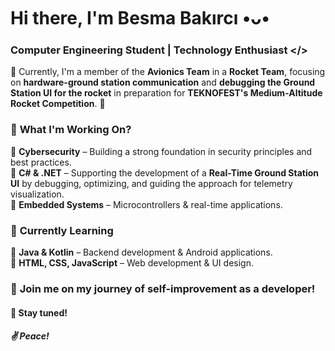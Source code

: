 # Hi there, I'm Besma Bakırcı •ᴗ•

### Computer Engineering Student | Technology Enthusiast </>  

🔭 Currently, I'm a member of the **Avionics Team** in a **Rocket Team**, focusing on **hardware-ground station communication** and **debugging the Ground Station UI for the rocket** in preparation for **TEKNOFEST's Medium-Altitude Rocket Competition**. 🚀  

### 🔭 **What I'm Working On?**  
🔹 **Cybersecurity** – Building a strong foundation in security principles and best practices.  
🔹 **C# & .NET** – Supporting the development of a **Real-Time Ground Station UI** by debugging, 
optimizing, and guiding the approach for telemetry visualization.  
🔹 **Embedded Systems** – Microcontrollers & real-time applications.  

### 🌱 **Currently Learning**  
🔹 **Java & Kotlin** – Backend development & Android applications.  
🔹 **HTML, CSS, JavaScript** – Web development & UI design.  

### 🫡 **Join me on my journey of self-improvement as a developer!**  
#### 🙂 **Stay tuned!**  
##### ✌️ **Peace!**  
